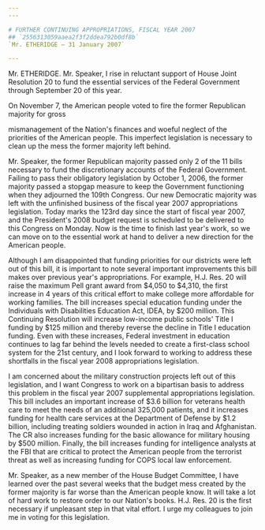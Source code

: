 ```yaml
---
---

# FURTHER CONTINUING APPROPRIATIONS, FISCAL YEAR 2007
## `2556313059aaea2f3f2ddea792b0df8b`
`Mr. ETHERIDGE — 31 January 2007`

---
```



Mr. ETHERIDGE. Mr. Speaker, I rise in reluctant support of House 
Joint Resolution 20 to fund the essential services of the Federal 
Government through September 20 of this year.

On November 7, the American people voted to fire the former 
Republican majority for gross


mismanagement of the Nation's finances and woeful neglect of the 
priorities of the American people. This imperfect legislation is 
necessary to clean up the mess the former majority left behind.

Mr. Speaker, the former Republican majority passed only 2 of the 11 
bills necessary to fund the discretionary accounts of the Federal 
Government. Failing to pass their obligatory legislation by October 1, 
2006, the former majority passed a stopgap measure to keep the 
Government functioning when they adjourned the 109th Congress. Our new 
Democratic majority was left with the unfinished business of the fiscal 
year 2007 appropriations legislation. Today marks the 123rd day since 
the start of fiscal year 2007, and the President's 2008 budget request 
is scheduled to be delivered to this Congress on Monday. Now is the 
time to finish last year's work, so we can move on to the essential 
work at hand to deliver a new direction for the American people.

Although I am disappointed that funding priorities for our districts 
were left out of this bill, it is important to note several important 
improvements this bill makes over previous year's appropriations. For 
example, H.J. Res. 20 will raise the maximum Pell grant award from 
$4,050 to $4,310, the first increase in 4 years of this critical effort 
to make college more affordable for working families. The bill 
increases special education funding under the Individuals with 
Disabilities Education Act, IDEA, by $200 million. This Continuing 
Resolution will increase low-income public schools' Title I funding by 
$125 million and thereby reverse the decline in Title I education 
funding. Even with these increases, Federal investment in education 
continues to lag far behind the levels needed to create a first-class 
school system for the 21st century, and I look forward to working to 
address these shortfalls in the fiscal year 2008 appropriations 
legislation.

I am concerned about the military construction projects left out of 
this legislation, and I want Congress to work on a bipartisan basis to 
address this problem in the fiscal year 2007 supplemental 
appropriations legislation. This bill includes an important increase of 
$3.6 billion for veterans health care to meet the needs of an 
additional 325,000 patients, and it increases funding for health care 
services at the Department of Defense by $1.2 billion, including 
treating soldiers wounded in action in Iraq and Afghanistan. The CR 
also increases funding for the basic allowance for military housing by 
$500 million. Finally, the bill increases funding for intelligence 
analysts at the FBI that are critical to protect the American people 
from the terrorist threat as well as increasing funding for COPS local 
law enforcement.

Mr. Speaker, as a new member of the House Budget Committee, I have 
learned over the past several weeks that the budget mess created by the 
former majority is far worse than the American people know. It will 
take a lot of hard work to restore order to our Nation's books. H.J. 
Res. 20 is the first necessary if unpleasant step in that vital effort. 
I urge my colleagues to join me in voting for this legislation.